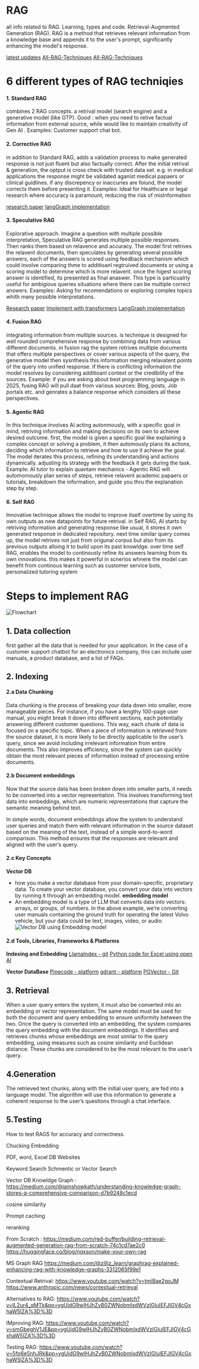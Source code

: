 # RAG
all info related to RAG. Learning, types and code. 
Retrieval-Augmented Generation (RAG). RAG is a method that retrieves relevant information from a knowledge base and appends it to the user's prompt, significantly enhancing the model's response.

[latest updates](https://github.com/hymie122/RAG-Survey)
[All-RAG-Techniques](https://github.com/FareedKhan-dev/all-rag-techniques/blob/main/01_simple_rag.ipynb)
[All-RAG-Techniques](https://github.com/NirDiamant/RAG_Techniques)

# 6 different types of RAG techniqies

#### 1. Standard RAG 
combines 2 RAG concepts. a retrival model (search engine) and a generative model (like GTP).
Good : when you need to retive factual information from external source, while would like to maintain creativity of Gen AI . 
Examples: Customer support chat bot. 

#### 2. Corrective RAG
in addition to Standard RAG, adds a validation process to make generated response is not just fluent but also factually correct. 
After the initial retrival & generation, the optput is cross check with trusted data set.
e.g. in medical applications the response might be validated aganist medical papaers or clinical guidlines. if any discrepency or inaccuries are foiund, the model corrects them before presenting it. 
Examples: Ideal for Healthcare or legal research where accuracy is paramount, reducing the risk of misInformation 

[research paper](chrome-extension://efaidnbmnnnibpcajpcglclefindmkaj/https://arxiv.org/pdf/2401.15884)
[langGraph implementation](https://langchain-ai.github.io/langgraph/tutorials/rag/langgraph_crag/)

#### 3. Speculative RAG 
Explorative approach. Imagine a question with multiple possible interpretation, Speculative RAG generates multiple possible responses. Then ranks them based on relavence and accuracy. 
The model first retrives the relavent documents, then speculates by generating several possible answers, each of the answers is scored using feedback mechanism which could involve comparing thme to additioanl regtruived documents or using a scoring model to determine which is more relavent. once the higest scoring answer is identified, its presented as final anaswer. This type is particualrly useful for ambigious queries situations where there can be multiple correct answers.
Examples: Asking for recomendations or exploring complex topics whith many possible interpretations. 

[Research paper](https://research.google/blog/speculative-rag-enhancing-retrieval-augmented-generation-through-drafting/)
[Implement with transformers](https://www.datacamp.com/tutorial/speculative-rag)
[LangGraph implementation](https://github.com/jjovalle99/Speculative-RAG)


#### 4. Fusion RAG
integrating information from multiple sources. is technique is designed for well rounded comprehensive response by combining data from various different documents. in fusion rag the system retrives multiple documents that offers multiple perspectives or cover various aspects of the query, the generative model then sysnthesis this information merging relavatent points of the query into unified response. if there is conflicting information the model resolves by considering additioanl context or the credibility of the sources.
Example: if you are asking about best programming language in 2025, fusing RAG will pull daat from various sources: Blog, posts, Job portals etc. and genrates a balance response which considers all these perspectives. 

#### 5. Agentic RAG
In this technique involves AI acting autonmously, with a specific goal in mind, retriving information and making decisions on its own to achieve desired outcome. 
first, the model is given a specific goal like explaining a complex concept or solving a problem, it then automously plans its actions, deciding which information to retrieve and how to use it achieve the goal. The model iterates this process, refining its understanding and actions dynamically. adjusting its strategy with the feedback it gets during the task. 
Example: AI tutor to explain quantam mechanics - Agentic RAG will automomously plan series of steps, retrieve relavent academic papaers or tutorials, breakdown the information, and guide you thru the explanation step by step. 

#### 6. Self RAG
Innovative technique allows the model to improve itself overtime by using its own outputs as new datapoints for future retrival. in Self RAG, AI starts by retriving information and generating response like usual, it stores it own generated response in dedicated repository. next time similar query comes up, the model retrives not just from origunal corpus but also from its previous outputs alloing it to build upon its past knowldge. over time self RAG, enables the model to continously refine its answers learning from its own innovations. this makes it powerful in scnerios whnere the model can benefit from continous learning such as customer service bots, personalized tutoring system 

# Steps to implement RAG 
![Flowchart](https://github.com/user-attachments/assets/9bc46662-f180-467b-88ee-017ddd824731)


## 1. Data collection
first gather all the data that is needed for your application. In the case of a customer support chatbot for an electronics company, this can include user manuals, a product database, and a list of FAQs.

## 2. Indexing 

#### 2.a Data Chunking
Data chunking is the process of breaking your data down into smaller, more manageable pieces. For instance, if you have a lengthy 100-page user manual, you might break it down into different sections, each potentially answering different customer questions.
This way, each chunk of data is focused on a specific topic. When a piece of information is retrieved from the source dataset, it is more likely to be directly applicable to the user’s query, since we avoid including irrelevant information from entire documents.
This also improves efficiency, since the system can quickly obtain the most relevant pieces of information instead of processing entire documents.

#### 2.b Document embeddings
Now that the source data has been broken down into smaller parts, it needs to be converted into a vector representation. This involves transforming text data into embeddings, which are numeric representations that capture the semantic meaning behind text.

In simple words, document embeddings allow the system to understand user queries and match them with relevant information in the source dataset based on the meaning of the text, instead of a simple word-to-word comparison. This method ensures that the responses are relevant and aligned with the user’s query.

#### 2.c Key Concepts

**Vector DB**
- how you make a vector database from your domain-specific, proprietary data. To create your vector database, you convert your data into vectors by running it through an embedding model.
**embedding model** 
- An embedding model is a type of LLM that converts data into vectors: arrays, or groups, of numbers. In the above example, we’re converting user manuals containing the ground truth for operating the latest Volvo vehicle, but your data could be text, images, video, or audio.
  ![Vector DB using Embedding model](https://github.com/user-attachments/assets/e2d8b743-9031-4241-b0fd-5cc71b9a18e1)

#### 2.d Tools, Libraries, Frameworks & Platforms

**Indexing and Enbedding**
[LlamaIndex - git](]https://www.datacamp.com/tutorial/llama-index-adding-personal-data-to-llms)
[Python code for Excel using open AI](https://www.datacamp.com/tutorial/introduction-to-text-embeddings-with-the-open-ai-api) 

**Vector DataBase**
[Pinecode - platform](https://www.pinecone.io/)
[qdrant - platform](https://qdrant.tech/)
[PGVector - Git](https://github.com/pgvector/pgvector)


## 3. Retrieval
When a user query enters the system, it must also be converted into an embedding or vector representation. The same model must be used for both the document and query embedding to ensure uniformity between the two.
Once the query is converted into an embedding, the system compares the query embedding with the document embeddings. It identifies and retrieves chunks whose embeddings are most similar to the query embedding, using measures such as cosine similarity and Euclidean distance.
These chunks are considered to be the most relevant to the user’s query.

## 4.Generation
The retrieved text chunks, along with the initial user query, are fed into a language model. The algorithm will use this information to generate a coherent response to the user’s questions through a chat interface.

## 5.Testing 
How to test RAGS for accuracy and correctness.

Chucking 
Embedding 

PDF, word, Excel 
DB
Websites 


Keyword Search 
Schmentic or Vector Search 

Vector DB 
Knowldge Graph : https://medium.com/@iamshowkath/understanding-knowledge-graph-stores-a-comprehensive-comparison-d7b9248c1ecd 

cosine similarity



Prompt caching 

reranking 

From Scratch : 
https://medium.com/red-buffer/building-retrieval-augmented-generation-rag-from-scratch-74c1cd7ae2c0
https://huggingface.co/blog/ngxson/make-your-own-rag

MS Graph RAG
https://medium.com/@zilliz_learn/graphrag-explained-enhancing-rag-with-knowledge-graphs-3312065f99e1

Contextual Retrival:
https://www.youtube.com/watch?v=tmiBae2goJM
https://www.anthropic.com/news/contextual-retrieval

Alternatives to RAG:
https://www.youtube.com/watch?v=IL2ur4_qMTk&pp=ygUidG9wIHJhZyB0ZWNobmlxdWVzIGluIEFJIGV4cGxhaW5lZA%3D%3D

IMproving RAG:
https://www.youtube.com/watch?v=smGbeghV1JE&pp=ygUidG9wIHJhZyB0ZWNobmlxdWVzIGluIEFJIGV4cGxhaW5lZA%3D%3D

Testing RAG:
https://www.youtube.com/watch?v=5fp6e5nhJRk&pp=ygUidG9wIHJhZyB0ZWNobmlxdWVzIGluIEFJIGV4cGxhaW5lZA%3D%3D
